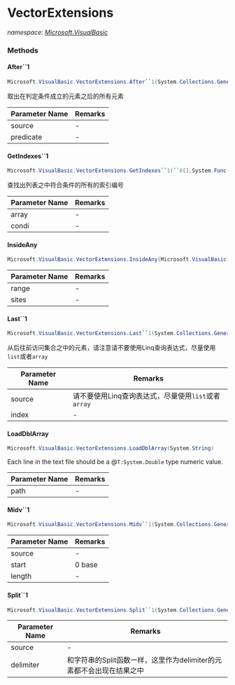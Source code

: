 ﻿# VectorExtensions
_namespace: <a href="#" onClick="load('/docs/Microsoft.VisualBasic/index.md')">Microsoft.VisualBasic</a>_





### Methods

#### After``1
```csharp
Microsoft.VisualBasic.VectorExtensions.After``1(System.Collections.Generic.IEnumerable{``0},System.Predicate{``0})
```
取出在判定条件成立的元素之后的所有元素

|Parameter Name|Remarks|
|--------------|-------|
|source|-|
|predicate|-|


#### GetIndexes``1
```csharp
Microsoft.VisualBasic.VectorExtensions.GetIndexes``1(``0[],System.Func{``0,System.Boolean})
```
查找出列表之中符合条件的所有的索引编号

|Parameter Name|Remarks|
|--------------|-------|
|array|-|
|condi|-|


#### InsideAny
```csharp
Microsoft.VisualBasic.VectorExtensions.InsideAny(Microsoft.VisualBasic.ComponentModel.Ranges.IntRange,System.Collections.Generic.IEnumerable{System.Int32})
```


|Parameter Name|Remarks|
|--------------|-------|
|range|-|
|sites|-|


#### Last``1
```csharp
Microsoft.VisualBasic.VectorExtensions.Last``1(System.Collections.Generic.IEnumerable{``0},System.Int32)
```
从后往前访问集合之中的元素，请注意请不要使用Linq查询表达式，尽量使用``list``或者``array``

|Parameter Name|Remarks|
|--------------|-------|
|source|请不要使用Linq查询表达式，尽量使用``list``或者``array``|
|index|-|


#### LoadDblArray
```csharp
Microsoft.VisualBasic.VectorExtensions.LoadDblArray(System.String)
```
Each line in the text file should be a @``T:System.Double`` type numeric value.

|Parameter Name|Remarks|
|--------------|-------|
|path|-|


#### Midv``1
```csharp
Microsoft.VisualBasic.VectorExtensions.Midv``1(System.Collections.Generic.IEnumerable{``0},System.Int32,System.Int32)
```


|Parameter Name|Remarks|
|--------------|-------|
|source|-|
|start|0 base|
|length|-|


#### Split``1
```csharp
Microsoft.VisualBasic.VectorExtensions.Split``1(System.Collections.Generic.IEnumerable{``0},System.Func{``0,System.Boolean})
```


|Parameter Name|Remarks|
|--------------|-------|
|source|-|
|delimiter|和字符串的Split函数一样，这里作为delimiter的元素都不会出现在结果之中|




